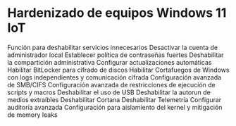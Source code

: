 # Hardenizado de equipos Windows 11 IoT

Función para deshabilitar servicios innecesarios
Desactivar la cuenta de administrador local
Establecer política de contraseñas fuertes
Deshabilitar la compartición administrativa
Configurar actualizaciones automáticas
Habilitar BitLocker para cifrado de discos
Habilitar Cortafuegos de Windows con logs independientes y comunicación cifrada
Configuración avanzada de SMB/CIFS
Configuración avanzada de restricciones de ejecución de scripts y macros
Deshabilitar el uso de USB
Deshabilitar la autorun de medios extraíbles
Deshabilitar Cortana
Deshabilitar Telemetría
Configurar auditoría avanzada
Configuración para aislamiento del kernel y mitigación de memory leaks
